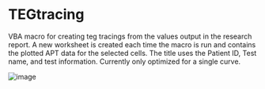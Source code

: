 # TEGtracing
VBA macro for creating teg tracings from the values output in the research report. A new worksheet is created each time the macro is run and contains the plotted APT data for the selected cells. The title uses the Patient ID, Test name, and test information. Currently only optimized for a single curve. 

![image](https://user-images.githubusercontent.com/33264428/221429052-5bb5bcef-ba58-4a4d-8b1b-feaa5434f1c1.png)

